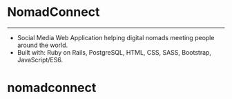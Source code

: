 # NomadConnect
---
- Social Media Web Application helping digital nomads meeting people around the world.
- Built with: Ruby on Rails, PostgreSQL, HTML, CSS, SASS, Bootstrap, JavaScript/ES6.
# nomadconnect
